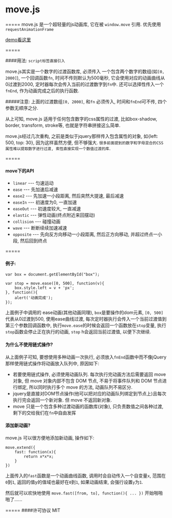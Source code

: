 # move.js
=====
move.js 是一个超轻量的js动画库, 它在被 ```window.move``` 引用. 优先使用 ```requestAnimationFrame```

[demo看这里](https://flfwzgl.github.io/move/test/demo.html)


=====

####用法:
`script标签直接引入`

 move.js其实是一个数字的过渡函数库, 必须传入 一个包含两个数字的数组(如```[0, 2000]```), 一个回调函数```fn```, 时间不传则默认为500毫秒, 它会使用对应的动画曲线从0过渡到2000, 定时器每次会传入当前的过渡数字到```fn```中.  还可以选择性传入一个```fnEnd```, 作为动画完成之后的执行函数.

#####注意: 上面的过渡数组```[0, 2000]```, 和```fn``` 必须传入, 时间和```fnEnd```可不传, 四个参数无顺序之分.

从上可知, move.js 适用于任何包含数字的css属性的过渡, 比如box-shadow, border, transform, stroke等, 也就是字符串拼接这么简单.

move.js经过几次重构, 之前是类似于jquery那样传入包含属性的对象, 如{left: 500, top: 30}, 因为这样虽然方便, 但不够强大. 
`很多前面提到的数字和字母混合的CSS属性难以提取数字进行过渡, 索性直接实现一个数值过渡的库`.

=====
#### move下的API
* ```linear``` --- 匀速运动
* ```ease``` --- 先加速后减速
* ```ease2``` --- 先加速一小段距离, 然后突然大提速, 最后减速
* ```easeIn``` --- 初速度为0, 一直加速
* ```easeOut``` --- 初速度较大, 一直减速
* ```elastic``` --- 弹性动画(终点附近来回摆动)
* ```collision``` --- 碰撞动画
* ```wave``` --- 断断续续加速减速
* ```opposite``` --- 先向反方向移动一小段距离, 然后正方向移动, 并超过终点一小段, 然后回到终点

=====
#### 例子:
```
var box = document.getElementById("box");

var stop = move.ease([0, 500], function(v){
	box.style.left = v + 'px';
}, function(){
	alert('动画完成');
});
```
上面例子中调用的 ease动画(其他动画同理), ```box```是要操作的dom元素, ```[0, 500]```代表从0过渡到500, 使用ease曲线过渡, 每次定时器执行会传入一个当前过渡值到第三个参数回调函数中, 执行```move.ease```的时候会返回一个函数放在```stop```变量, 执行```stop```函数会停止正在执行的动画, ```stop``` h会返回当前过渡值, 以便下次继续.

#### 为什么不使用链式操作?
从上面例子可知, 要想使用多种动画一次执行, 必须放入```fnEnd```函数中而不像jQuery那样使用链式操作将动画放入队列中, 原因如下:

* 若要使用链式操作, 必须使用动画队列. 每次执行完动画方法后需要返回 move 对象, 但 move 对象内部不包含 DOM 节点, 不易于将事件队列和 DOM 节点进行绑定, 所以同时执行多个 move 的方法, 动画队列不易区分. 
* jquery是直接对DOM节点操作(他可以把对应的动画队列绑定到节点上)且每次执行完会返回一个新对象. 但 move 不返回新对象.
* move 只是一个包含多种过渡动画的函数库(对象), 只负责数值之间各种过渡, 剩下的交给我们在```fn```中自由发挥

#### 添加新动画?
move.js 可以很方便地添加新动画, 操作如下:
```
move.extend({
	fast: function(x){
		return x*x*x;
	}
})
```
上面传入的```fast```函数是一个动画曲线函数, 调用时会自动传入一个自变量```x```, 范围在```0```到```1```, 返回的值y的值域也最好在```0```到```1```, 如果动画结束, 会强行设置```y```为```1```.

然后就可以欢快地使用 ```move.fast([from, to], function(){ ... })``` 开始啪啪啪了......

=====
####许可协议
MIT








